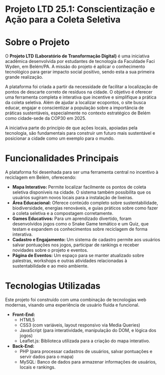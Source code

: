 # Projeto LTD 25.1: Conscientização e Ação para a Coleta Seletiva #

# Sobre o Projeto
O **Projeto LTD (Laboratório de Transformação Digital)** é uma iniciativa acadêmica desenvolvida por estudantes de tecnologia da Faculdade Faci Wyden, em Belém/PA. A missão do projeto é aplicar o conhecimento tecnológico para gerar impacto social positivo, sendo esta a sua primeira grande realização.

A plataforma foi criada a partir da necessidade de facilitar a localização de pontos de descarte correto de resíduos na cidade. O objetivo é oferecer uma ferramenta completa e interativa que incentive e simplifique a prática da coleta seletiva. Além de ajudar a localizar ecopontos, o site busca educar, engajar e conscientizar a população sobre a importância de práticas sustentáveis, especialmente no contexto estratégico de Belém como cidade-sede da COP30 em 2025.

A iniciativa parte do princípio de que ações locais, apoiadas pela tecnologia, são fundamentais para construir um futuro mais sustentável e posicionar a cidade como um exemplo para o mundo.

# Funcionalidades Principais
A plataforma foi desenhada para ser uma ferramenta central no incentivo à reciclagem em Belém, oferecendo:
- **Mapa Interativo:** Permite localizar facilmente os pontos de coleta seletiva disponíveis na cidade. O sistema também possibilita que os usuários sugiram novos locais para a instalação de lixeiras.
- **Área Educacional:** Oferece conteúdo completo sobre sustentabilidade, biodiversidade, energias renováveis, e guias práticos sobre como fazer a coleta seletiva e a compostagem corretamente.
- **Games Educativos:** Para um aprendizado divertido, foram desenvolvidos jogos como o Snake Game temático e um Quiz, que testam e expandem os conhecimentos sobre reciclagem de forma interativa.
- **Cadastro e Engajamento:** Um sistema de cadastro permite aos usuários salvar pontuações nos jogos, participar de rankings e receber novidades sobre o projeto e eventos.
- **Página de Eventos:** Um espaço para se manter atualizado sobre palestras, workshops e outras atividades relacionadas à sustentabilidade e ao meio ambiente.

# Tecnologias Utilizadas
Este projeto foi construído com uma combinação de tecnologias web modernas, visando uma experiência de usuário fluida e funcional.
* **Front-End:**
  - HTML5
  - CSS3 (com variáveis, layout responsivo via Media Queries)
  - JavaScript (para interatividade, manipulação do DOM, e lógica dos jogos)
  - Leaflet.js: Biblioteca utilizada para a criação do mapa interativo.
* **Back-End:**
  - PHP (para processar cadastros de usuários, salvar pontuações e servir dados para o mapa)
  - MySQL: Banco de dados para armazenar informações de usuários, locais e rankings.
 

